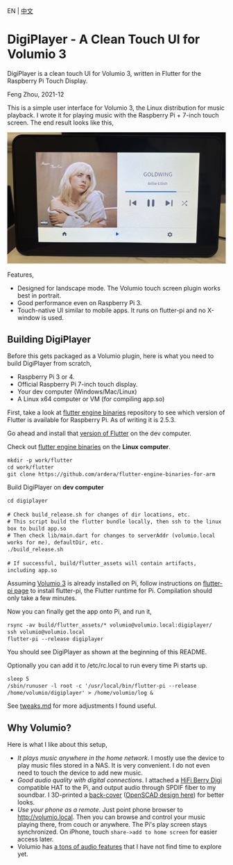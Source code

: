 EN | [中文](README.zh.md)

# DigiPlayer - A Clean Touch UI for Volumio 3

DigiPlayer is a clean touch UI for Volumio 3, written in Flutter for the Raspberry Pi Touch Display.

Feng Zhou, 2021-12



This is a simple user interface for Volumio 3, the Linux distribution for music playback.
I wrote it for playing music with the Raspberry Pi + 7-inch touch screen. The end result
looks like this,

<img src="doc/digiplayer.jpeg" width="600">

Features,
 * Designed for landscape mode. The Volumio touch screen plugin works best in portrait.
 * Good performance even on Raspberry Pi 3.
 * Touch-native UI similar to mobile apps. It runs on flutter-pi and no X-window is used.

## Building DigiPlayer

Before this gets packaged as a Volumio plugin, here is what you need to build DigiPlayer
from scratch,

 * Raspberry Pi 3 or 4.
 * Official Raspberry Pi 7-inch touch display.
 * Your dev computer (Windows/Mac/Linux)
 * A Linux x64 computer or VM (for compiling app.so)

First, take a look at [flutter engine binaries](https://github.com/ardera/flutter-engine-binaries-for-arm) repository to see which version of Flutter is available for Raspberry Pi.
As of writing it is 2.5.3.

Go ahead and install that [version of Flutter](https://docs.flutter.dev/development/tools/sdk/releases) on the dev computer.

Check out [flutter engine binaries](https://github.com/ardera/flutter-engine-binaries-for-arm) on the **Linux computer**.
```
mkdir -p work/flutter
cd work/flutter
git clone https://github.com/ardera/flutter-engine-binaries-for-arm
```

Build DigiPlayer on **dev computer**
```
cd digiplayer

# Check build_release.sh for changes of dir locations, etc.
# This script build the flutter bundle locally, then ssh to the linux box to build app.so
# Then check lib/main.dart for changes to serverAddr (volumio.local works for me), defaultDir, etc.
./build_release.sh

# If successful, build/flutter_assets will contain artifacts, including app.so
```

Assuming [Volumio 3](https://volumio.lpages.co/volumio-3/) is already installed on Pi, follow instructions on [flutter-pi page](https://github.com/ardera/flutter-pi) to install flutter-pi, the Flutter runtime for Pi. Compilation should only take a few minutes.

Now you can finally get the app onto Pi, and run it,
```
rsync -av build/flutter_assets/* volumio@volumio.local:digiplayer/
ssh volumio@volumio.local
flutter-pi --release digiplayer
```

You should see DigiPlayer as shown at the beginning of this README.

Optionally you can add it to /etc/rc.local to run every time Pi starts up.
```
sleep 5
/sbin/runuser -l root -c '/usr/local/bin/flutter-pi --release /home/volumio/digiplayer' > /home/volumio/log &
```

See [tweaks.md](doc/tweaks.md) for more adjustments I found useful.

## Why Volumio?

Here is what I like about this setup,
 * *It plays music anywhere in the home network*. I mostly use the device to play music files stored in a NAS. It is very convenient. I do not even need to touch the device to add new music.
 * *Good audio quality with digital connections*. I attached a [HiFi Berry Digi](https://www.hifiberry.com/digis/) compatible HAT to the Pi, and output audio through SPDIF fiber to my soundbar. I 3D-printed a [back-cover](tools/case/case_side.jpg) ([OpenSCAD design here](tools/case/)) for better looks.
 * *Use your phone as a remote*. Just point phone browser to http://volumio.local. Then you can browse and control your music playing there, from couch or anywhere. The Pi's play screen stays synchronized. On iPhone, touch `share->add to home screen` for easier access later.
 * Volumio has [a tons of audio features](https://volumio.lpages.co/volumio-3/) that I have not find time to explore yet.